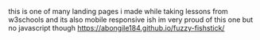 this is one of many landing pages i made while taking lessons from w3schools 
and its also mobile responsive ish
im very proud of this one but no javascript though 
https://abongile184.github.io/fuzzy-fishstick/
